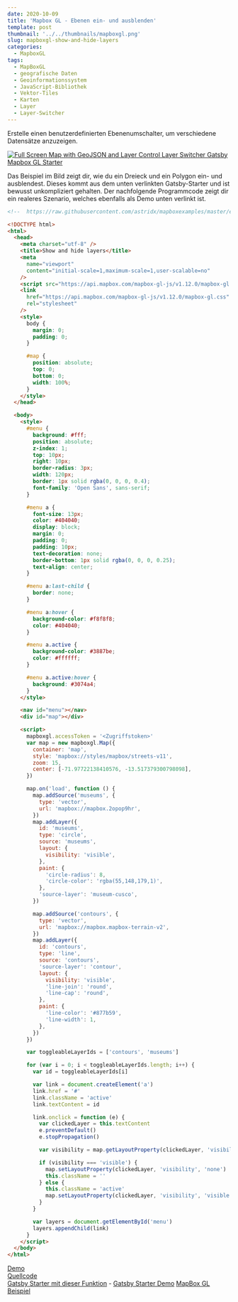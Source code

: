 ```yaml
---
date: 2020-10-09
title: 'Mapbox GL - Ebenen ein- und ausblenden'
template: post
thumbnail: '../../thumbnails/mapboxgl.png'
slug: mapboxgl-show-and-hide-layers
categories:
  - MapboxGL
tags:
  - MapBoxGL
  - geografische Daten
  - Geoinformationssystem
  - JavaScript-Bibliothek
  - Vektor-Tiles
  - Karten
  - Layer
  - Layer-Switcher
---
```


Erstelle einen benutzerdefinierten Ebenenumschalter, um verschiedene Datensätze anzuzeigen.

[![Full Screen Map with GeoJSON and Layer Control Layer Switcher Gatsby Mapbox GL Starter](https://user-images.githubusercontent.com/9974686/97810146-15a64600-1c72-11eb-8043-2ddf5c0e81f6.png)](https://astridx.github.io/gatsbystarter/gatsby-starter-mapbox-examples/map-show-and-hide-layers)

Das Beispiel im Bild zeigt dir, wie du ein Dreieck und ein Polygon ein- und ausblendest. Dieses kommt aus dem unten verlinkten Gatsby-Starter und ist bewusst unkompliziert gehalten. Der nachfolgende Programmcode zeigt dir ein realeres Szenario, welches ebenfalls als Demo unten verlinkt ist.

```html {numberLines: -2}
<!--  https://raw.githubusercontent.com/astridx/mapboxexamples/master/examples/show-and-hide-layers.html -->

<!DOCTYPE html>
<html>
  <head>
    <meta charset="utf-8" />
    <title>Show and hide layers</title>
    <meta
      name="viewport"
      content="initial-scale=1,maximum-scale=1,user-scalable=no"
    />
    <script src="https://api.mapbox.com/mapbox-gl-js/v1.12.0/mapbox-gl.js"></script>
    <link
      href="https://api.mapbox.com/mapbox-gl-js/v1.12.0/mapbox-gl.css"
      rel="stylesheet"
    />
    <style>
      body {
        margin: 0;
        padding: 0;
      }

      #map {
        position: absolute;
        top: 0;
        bottom: 0;
        width: 100%;
      }
    </style>
  </head>

  <body>
    <style>
      #menu {
        background: #fff;
        position: absolute;
        z-index: 1;
        top: 10px;
        right: 10px;
        border-radius: 3px;
        width: 120px;
        border: 1px solid rgba(0, 0, 0, 0.4);
        font-family: 'Open Sans', sans-serif;
      }

      #menu a {
        font-size: 13px;
        color: #404040;
        display: block;
        margin: 0;
        padding: 0;
        padding: 10px;
        text-decoration: none;
        border-bottom: 1px solid rgba(0, 0, 0, 0.25);
        text-align: center;
      }

      #menu a:last-child {
        border: none;
      }

      #menu a:hover {
        background-color: #f8f8f8;
        color: #404040;
      }

      #menu a.active {
        background-color: #3887be;
        color: #ffffff;
      }

      #menu a.active:hover {
        background: #3074a4;
      }
    </style>

    <nav id="menu"></nav>
    <div id="map"></div>

    <script>
      mapboxgl.accessToken = '<Zugriffstoken>'
      var map = new mapboxgl.Map({
        container: 'map',
        style: 'mapbox://styles/mapbox/streets-v11',
        zoom: 15,
        center: [-71.97722138410576, -13.517379300798098],
      })

      map.on('load', function () {
        map.addSource('museums', {
          type: 'vector',
          url: 'mapbox://mapbox.2opop9hr',
        })
        map.addLayer({
          id: 'museums',
          type: 'circle',
          source: 'museums',
          layout: {
            visibility: 'visible',
          },
          paint: {
            'circle-radius': 8,
            'circle-color': 'rgba(55,148,179,1)',
          },
          'source-layer': 'museum-cusco',
        })

        map.addSource('contours', {
          type: 'vector',
          url: 'mapbox://mapbox.mapbox-terrain-v2',
        })
        map.addLayer({
          id: 'contours',
          type: 'line',
          source: 'contours',
          'source-layer': 'contour',
          layout: {
            visibility: 'visible',
            'line-join': 'round',
            'line-cap': 'round',
          },
          paint: {
            'line-color': '#877b59',
            'line-width': 1,
          },
        })
      })

      var toggleableLayerIds = ['contours', 'museums']

      for (var i = 0; i < toggleableLayerIds.length; i++) {
        var id = toggleableLayerIds[i]

        var link = document.createElement('a')
        link.href = '#'
        link.className = 'active'
        link.textContent = id

        link.onclick = function (e) {
          var clickedLayer = this.textContent
          e.preventDefault()
          e.stopPropagation()

          var visibility = map.getLayoutProperty(clickedLayer, 'visibility')

          if (visibility === 'visible') {
            map.setLayoutProperty(clickedLayer, 'visibility', 'none')
            this.className = ''
          } else {
            this.className = 'active'
            map.setLayoutProperty(clickedLayer, 'visibility', 'visible')
          }
        }

        var layers = document.getElementById('menu')
        layers.appendChild(link)
      }
    </script>
  </body>
</html>
```

[Demo](https://astridx.github.io/mapboxexamples/examples/show-and-hide-layers.html)  
[Quellcode](https://github.com/astridx/mapboxexamples/blob/master/examples/show-and-hide-layers.html)  
[Gatsby Starter mit dieser Funktion](https://github.com/astridx/gatsby-starter-mapbox-examples) - [Gatsby Starter Demo](https://astridx.github.io/gatsbystarter/gatsby-starter-mapbox-examples/)
[MapBox GL Beispiel](https://docs.mapbox.com/mapbox-gl-js/example/toggle-layers/)
